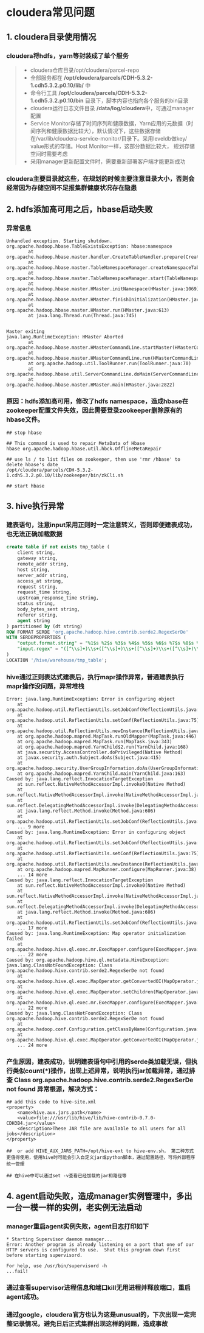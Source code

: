 # cloudera常见问题
## 1. cloudera目录使用情况
### cloudera将hdfs，yarn等封装成了单个服务
>* cloudera仓库目录/opt/cloudera/parcel-repo
>* 全部服务都在 **/opt/cloudera/parcels/CDH-5.3.2-1.cdh5.3.2.p0.10/lib/** 中
>* 命令行工具 **/opt/cloudera/parcels/CDH-5.3.2-1.cdh5.3.2.p0.10/bin** 目录下，脚本内容也指向各个服务的bin目录
>* cloudera运行日志文件目录 **/data/log/cloudera**中，可通过manager配置
>* Service Monitor存储了时间序列和健康数据，Yarn应用的元数据（时间序列和健康数据比较大），默认情况下，这些数据存储在/var/lib/cloudera-service-monitor/目录下。采用leveldb做key/ 	value形式的存储。Host Monitor一样，这部分数据比较大， 规划存储空间时需要考虑
>* 采用manager更新配置文件时，需要重新部署客户端才能更新成功

### cloudera主要目录就这些，在规划的时候主要注意目录大小，否则会经常因为存储空间不足报集群健康状况存在隐患

## 2. hdfs添加高可用之后，hbase启动失败
### 异常信息
```shell
Unhandled exception. Starting shutdown.
org.apache.hadoop.hbase.TableExistsException: hbase:namespace
		at org.apache.hadoop.hbase.master.handler.CreateTableHandler.prepare(CreateTableHandler.java:133)
		at org.apache.hadoop.hbase.master.TableNamespaceManager.createNamespaceTable(TableNamespaceManager.java:232)
		at org.apache.hadoop.hbase.master.TableNamespaceManager.start(TableNamespaceManager.java:86)
		at org.apache.hadoop.hbase.master.HMaster.initNamespace(HMaster.java:1069)
		at org.apache.hadoop.hbase.master.HMaster.finishInitialization(HMaster.java:942)
		at org.apache.hadoop.hbase.master.HMaster.run(HMaster.java:613)
		at java.lang.Thread.run(Thread.java:745)


Master exiting
java.lang.RuntimeException: HMaster Aborted
		at org.apache.hadoop.hbase.master.HMasterCommandLine.startMaster(HMasterCommandLine.java:194)
		at org.apache.hadoop.hbase.master.HMasterCommandLine.run(HMasterCommandLine.java:135)
		at org.apache.hadoop.util.ToolRunner.run(ToolRunner.java:70)
		at org.apache.hadoop.hbase.util.ServerCommandLine.doMain(ServerCommandLine.java:126)
		at org.apache.hadoop.hbase.master.HMaster.main(HMaster.java:2822)
```

### 原因：hdfs添加高可用，修改了hdfs namespace，造成hbase在zookeeper配置文件失效，因此需要登录zookeeper删除原有的hbase文件。

```shell
## stop hbase

## This command is used to repair MetaData of Hbase
hbase org.apache.hadoop.hbase.util.hbck.OfflineMetaRepair 
	
## use ls / to list files on zookeeper, then use 'rmr /hbase' to delete hbase's date
/opt/cloudera/parcels/CDH-5.3.2-1.cdh5.3.2.p0.10/lib/zookeeper/bin/zkCli.sh 

## start hbase
```

## 3. hive执行异常

### 建表语句，注意input采用正则时一定注意转义，否则即便建表成功，也无法正确加载数据

```sql
create table if not exists tmp_table (
	client string,
	gateway string,
	remote_addr string,
	host string,
	server_addr string,
	access_at string,
	request string,
	request_time string,
	upstream_response_time string,
	status string,
	body_bytes_sent string,
	referer string,
	agent string
) partitioned by (dt string)
ROW FORMAT SERDE 'org.apache.hadoop.hive.contrib.serde2.RegexSerDe'
WITH SERDEPROPERTIES (
	"output.format.string" = "%1$s %2$s %3$s %4$s %5$s %6$s %7$s %8$s %9$s %10$s %11$s %12$s %13$s", 
	"input.regex" = "([^\\s]+)\\s+([^\\s]+)\\s+([^\\s]+)\\s+([^\\s]+)\\s+([^\\s]+)\\s+\\[(.*)\\]\\s+\"(-|.+)\"\\s+([^\\s]+)\\s+\"(-|.+)\"\\s+([^\\s]+)\\s+([^\\s]+)\\s+\"(-|.+)\"\\s+\"(.*)\""
)
LOCATION '/hive/warehouse/tmp_table';
```

### hive通过正则表达式建表后，执行mapr操作异常，普通建表执行mapr操作没问题，异常堆栈
```shell
Error: java.lang.RuntimeException: Error in configuring object
	at org.apache.hadoop.util.ReflectionUtils.setJobConf(ReflectionUtils.java:109)
	at org.apache.hadoop.util.ReflectionUtils.setConf(ReflectionUtils.java:75)
	at org.apache.hadoop.util.ReflectionUtils.newInstance(ReflectionUtils.java:133)
	at org.apache.hadoop.mapred.MapTask.runOldMapper(MapTask.java:446)
	at org.apache.hadoop.mapred.MapTask.run(MapTask.java:343)
	at org.apache.hadoop.mapred.YarnChild$2.run(YarnChild.java:168)
	at java.security.AccessController.doPrivileged(Native Method)
	at javax.security.auth.Subject.doAs(Subject.java:415)
	at org.apache.hadoop.security.UserGroupInformation.doAs(UserGroupInformation.java:1642)
	at org.apache.hadoop.mapred.YarnChild.main(YarnChild.java:163)
Caused by: java.lang.reflect.InvocationTargetException
	at sun.reflect.NativeMethodAccessorImpl.invoke0(Native Method)
	at sun.reflect.NativeMethodAccessorImpl.invoke(NativeMethodAccessorImpl.java:57)
	at sun.reflect.DelegatingMethodAccessorImpl.invoke(DelegatingMethodAccessorImpl.java:43)
	at java.lang.reflect.Method.invoke(Method.java:606)
	at org.apache.hadoop.util.ReflectionUtils.setJobConf(ReflectionUtils.java:106)
	... 9 more
Caused by: java.lang.RuntimeException: Error in configuring object
	at org.apache.hadoop.util.ReflectionUtils.setJobConf(ReflectionUtils.java:109)
	at org.apache.hadoop.util.ReflectionUtils.setConf(ReflectionUtils.java:75)
	at org.apache.hadoop.util.ReflectionUtils.newInstance(ReflectionUtils.java:133)
	at org.apache.hadoop.mapred.MapRunner.configure(MapRunner.java:38)
	... 14 more
Caused by: java.lang.reflect.InvocationTargetException
	at sun.reflect.NativeMethodAccessorImpl.invoke0(Native Method)
	at sun.reflect.NativeMethodAccessorImpl.invoke(NativeMethodAccessorImpl.java:57)
	at sun.reflect.DelegatingMethodAccessorImpl.invoke(DelegatingMethodAccessorImpl.java:43)
	at java.lang.reflect.Method.invoke(Method.java:606)
	at org.apache.hadoop.util.ReflectionUtils.setJobConf(ReflectionUtils.java:106)
	... 17 more
Caused by: java.lang.RuntimeException: Map operator initialization failed
	at org.apache.hadoop.hive.ql.exec.mr.ExecMapper.configure(ExecMapper.java:157)
	... 22 more
Caused by: org.apache.hadoop.hive.ql.metadata.HiveException: java.lang.ClassNotFoundException: Class org.apache.hadoop.hive.contrib.serde2.RegexSerDe not found
	at org.apache.hadoop.hive.ql.exec.MapOperator.getConvertedOI(MapOperator.java:334)
	at org.apache.hadoop.hive.ql.exec.MapOperator.setChildren(MapOperator.java:352)
	at org.apache.hadoop.hive.ql.exec.mr.ExecMapper.configure(ExecMapper.java:126)
	... 22 more
Caused by: java.lang.ClassNotFoundException: Class org.apache.hadoop.hive.contrib.serde2.RegexSerDe not found
	at org.apache.hadoop.conf.Configuration.getClassByName(Configuration.java:1953)
	at org.apache.hadoop.hive.ql.exec.MapOperator.getConvertedOI(MapOperator.java:304)
	... 24 more
```

### 产生原因，建表成功，说明建表语句中引用的serde类加载无误，但执行类似count(*)操作，出现上述异常，说明执行jar加载异常，通过排查 **Class org.apache.hadoop.hive.contrib.serde2.RegexSerDe not found** 异常根源，解决方式：

```shell    
## add this code to hive-site.xml
<property>
	<name>hive.aux.jars.path</name>
  	<value>file:///usr/lib/hive/lib/hive-contrib-0.7.0-CDH3B4.jar</value>
  	<description>These JAR file are available to all users for all jobs</description>
</property>

##	or add HIVE_AUX_JARS_PATH=/opt/hive-ext to hive-env.sh， 第二种方式更值得使用，使用hive时可能会引入自定义jar或python脚本，通过配置路径，可将外部程序统一管理

## 在hive中可以通过set -v查看已经加载的jar和路径等
```

## 4. agent启动失败，造成manager实例管理中，多出一台一模一样的实例，老实例无法启动
### manager重启agent实例失败，agent日志打印如下

```shell
* Starting Supervisor daemon manager...
Error: Another program is already listening on a port that one of our HTTP servers is configured to use.  Shut this program down first before starting supervisord.

For help, use /usr/bin/supervisord -h
...fail!
```

### 通过查看supervisor进程信息和端口kill无用进程并释放端口，重启agent成功。
### 通过google，cloudera官方也认为这是unusual的，下次出现一定完整记录情况，避免日后正式集群出现这样的问题，造成事故
